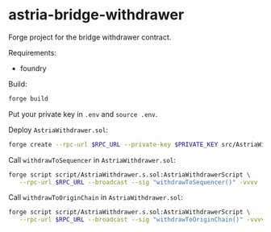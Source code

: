# astria-bridge-withdrawer

Forge project for the bridge withdrawer contract.

Requirements:

- foundry

Build:

```sh
forge build
```

Put your private key in `.env` and `source .env`.

Deploy `AstriaWithdrawer.sol`:

```sh
forge create --rpc-url $RPC_URL --private-key $PRIVATE_KEY src/AstriaWithdrawer.sol:AstriaWithdrawer
```

Call `withdrawToSequencer` in `AstriaWithdrawer.sol`:

```sh
forge script script/AstriaWithdrawer.s.sol:AstriaWithdrawerScript \
   --rpc-url $RPC_URL --broadcast --sig "withdrawToSequencer()" -vvvv
```

Call `withdrawToOriginChain` in `AstriaWithdrawer.sol`:

```sh
forge script script/AstriaWithdrawer.s.sol:AstriaWithdrawerScript \
   --rpc-url $RPC_URL --broadcast --sig "withdrawToOriginChain()" -vvvv
```
